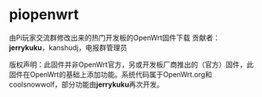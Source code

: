 ﻿# piopenwrt
由Pi玩家交流群修改出来的热门开发板的OpenWrt固件下载
贡献者：**jerrykuku**，kanshudj，电报群管理员  
  
版权声明：此固件并非OpenWrt官方，另或开发板厂商推出的（官方）固件，此固件在OpenWrt的基础上添加功能。系统代码属于OpenWrt.org和coolsnowwolf，部分功能由**jerrykuku**再次开发。
